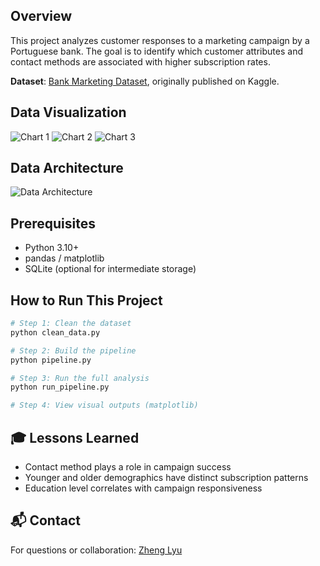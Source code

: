 

## Overview
This project analyzes customer responses to a marketing campaign by a Portuguese bank. The goal is to identify which customer attributes and contact methods are associated with higher subscription rates.

**Dataset**: [Bank Marketing Dataset](https://www.kaggle.com/datasets/henriqueyamahata/bank-marketing), originally published on Kaggle.

##  Data Visualization

![Chart 1](chart1.png)
![Chart 2](chart2.png)
![Chart 3](chart3.png)

## Data Architecture
![Data Architecture](data_architecture.png)

## Prerequisites
- Python 3.10+
- pandas / matplotlib
- SQLite (optional for intermediate storage)

## How to Run This Project
```bash
# Step 1: Clean the dataset
python clean_data.py

# Step 2: Build the pipeline
python pipeline.py

# Step 3: Run the full analysis
python run_pipeline.py

# Step 4: View visual outputs (matplotlib)
```

## 🎓 Lessons Learned
- Contact method plays a role in campaign success
- Younger and older demographics have distinct subscription patterns
- Education level correlates with campaign responsiveness

## 📬 Contact
For questions or collaboration: [Zheng Lyu](mailto:zhenglyu1990@gmail.com)
